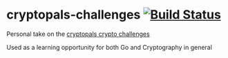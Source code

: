 # cryptopals-challenges [![Build Status](https://travis-ci.com/acifani/cryptopals-challenges.svg?branch=master)](https://travis-ci.com/acifani/cryptopals-challenges)

Personal take on the [cryptopals crypto challenges](https://cryptopals.com)

Used as a learning opportunity for both Go and Cryptography in general

